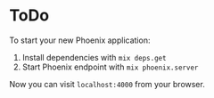 # ToDo

To start your new Phoenix application:

1. Install dependencies with `mix deps.get`
2. Start Phoenix endpoint with `mix phoenix.server`

Now you can visit `localhost:4000` from your browser.
